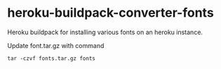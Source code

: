 # heroku-buildpack-converter-fonts

Heroku buildpack for installing various fonts on an heroku instance.

Update font.tar.gz with command 
```
tar -czvf fonts.tar.gz fonts
```